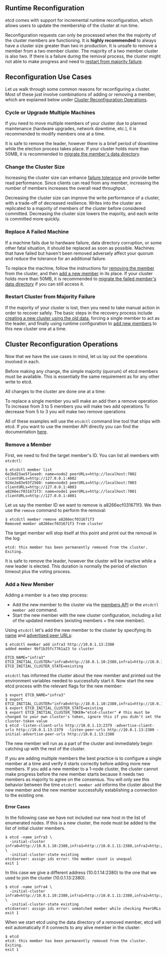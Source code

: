 ## Runtime Reconfiguration

etcd comes with support for incremental runtime reconfiguration, which allows users to update the membership of the cluster at run time.

Reconfiguration requests can only be processed when the the majority of the cluster members are functioning. It is **highly recommended** to always have a cluster size greater than two in production. It is unsafe to remove a member from a two member cluster. The majority of a two member cluster is also two. If there is a failure during the removal process, the cluster might not able to make progress and need to [restart from majority failure][majority failure].

[majority failure]: #restart-cluster-from-majority-failure

## Reconfiguration Use Cases

Let us walk through some common reasons for reconfiguring a cluster. Most of these just involve combinations of adding or removing a member, which are explained below under [Cluster Reconfiguration Operations](#cluster-reconfiguration-operations).

### Cycle or Upgrade Multiple Machines

If you need to move multiple members of your cluster due to planned maintenance (hardware upgrades, network downtime, etc.), it is recommended to modify members one at a time.

It is safe to remove the leader, however there is a brief period of downtime while the election process takes place. If your cluster holds more than 50MB, it is recommended to [migrate the member's data directory][member migration].

[member migration]: admin_guide.md#member-migration

### Change the Cluster Size

Increasing the cluster size can enhance [failure tolerance][fault tolerance table] and provide better read performance. Since clients can read from any member, increasing the number of members increases the overall read throughput.

Decreasing the cluster size can improve the write performance of a cluster, with a trade-off of decreased resilience. Writes into the cluster are replicated to a majority of members of the cluster before considered committed. Decreasing the cluster size lowers the majority, and each write is committed more quickly.

[fault tolerance table]: admin_guide.md#fault-tolerance-table

### Replace A Failed Machine

If a machine fails due to hardware failure, data directory corruption, or some other fatal situation, it should be replaced as soon as possible. Machines that have failed but haven't been removed adversely affect your quorum and reduce the tolerance for an additional failure.

To replace the machine, follow the instructions for [removing the member][remove member] from the cluster, and then [add a new member][add member] in its place. If your cluster holds more than 50MB, it is recommended to [migrate the failed member's data directory][member migration] if you can still access it.

[remove member]: #remove-a-member
[add member]: #add-a-new-member

### Restart Cluster from Majority Failure

If the majority of your cluster is lost, then you need to take manual action in order to recover safely.
The basic steps in the recovery process include [creating a new cluster using the old data][disaster recovery], forcing a single member to act as the leader, and finally using runtime configuration to [add new members][add member] to this new cluster one at a time.

[add member]: #add-a-new-member
[disaster recovery]: admin_guide.md#disaster-recovery

## Cluster Reconfiguration Operations

Now that we have the use cases in mind, let us lay out the operations involved in each.

Before making any change, the simple majority (quorum) of etcd members must be available.
This is essentially the same requirement as for any other write to etcd.

All changes to the cluster are done one at a time:

To replace a single member you will make an add then a remove operation
To increase from 3 to 5 members you will make two add operations
To decrease from 5 to 3 you will make two remove operations

All of these examples will use the `etcdctl` command line tool that ships with etcd.
If you want to use the member API directly you can find the documentation [here](other_apis.md).

### Remove a Member

First, we need to find the target member's ID. You can list all members with `etcdctl`:

```
$ etcdctl member list
6e3bd23ae5f1eae0: name=node2 peerURLs=http://localhost:7002 clientURLs=http://127.0.0.1:4002
924e2e83e93f2560: name=node3 peerURLs=http://localhost:7003 clientURLs=http://127.0.0.1:4003
a8266ecf031671f3: name=node1 peerURLs=http://localhost:7001 clientURLs=http://127.0.0.1:4001
```

Let us say the member ID we want to remove is a8266ecf031671f3.
We then use the `remove` command to perform the removal:

```
$ etcdctl member remove a8266ecf031671f3
Removed member a8266ecf031671f3 from cluster
```

The target member will stop itself at this point and print out the removal in the log:

```
etcd: this member has been permanently removed from the cluster. Exiting.
```

It is safe to remove the leader, however the cluster will be inactive while a new leader is elected. This duration is normally the period of election timeout plus the voting process.

### Add a New Member

Adding a member is a two step process:

 * Add the new member to the cluster via the [members API](other_apis.md#post-v2members) or the `etcdctl member add` command.
 * Start the new member with the new cluster configuration, including a list of the updated members (existing members + the new member).

Using `etcdctl` let's add the new member to the cluster by specifying its [name](configuration.md#-name) and [advertised peer URLs](configuration.md#-initial-advertise-peer-urls):

```
$ etcdctl member add infra3 http://10.0.1.13:2380
added member 9bf1b35fc7761a23 to cluster

ETCD_NAME="infra3"
ETCD_INITIAL_CLUSTER="infra0=http://10.0.1.10:2380,infra1=http://10.0.1.11:2380,infra2=http://10.0.1.12:2380,infra3=http://10.0.1.13:2380"
ETCD_INITIAL_CLUSTER_STATE=existing
```

`etcdctl` has informed the cluster about the new member and printed out the environment variables needed to successfully start it.
Now start the new etcd process with the relevant flags for the new member:

```
$ export ETCD_NAME="infra3"
$ export ETCD_INITIAL_CLUSTER="infra0=http://10.0.1.10:2380,infra1=http://10.0.1.11:2380,infra2=http://10.0.1.12:2380,infra3=http://10.0.1.13:2380"
$ export ETCD_INITIAL_CLUSTER_STATE=existing
$ export ETCD_INITIAL_CLUSTER_TOKEN="etcd-cluster" # this must be changed to your own cluster's token, ignore this if you didn't set the cluster-token value
$ etcd -listen-client-urls http://10.0.1.13:2379 -advertise-client-urls http://10.0.1.13:2379  -listen-peer-urls http://10.0.1.13:2380 -initial-advertise-peer-urls http://10.0.1.13:2380
```

The new member will run as a part of the cluster and immediately begin catching up with the rest of the cluster.

If you are adding multiple members the best practice is to configure a single member at a time and verify it starts correctly before adding more new members.
If you add a new member to a 1-node cluster, the cluster cannot make progress before the new member starts because it needs two members as majority to agree on the consensus. You will only see this behavior between the time `etcdctl member add` informs the cluster about the new member and the new member successfully establishing a connection to the existing one.

#### Error Cases

In the following case we have not included our new host in the list of enumerated nodes.
If this is a new cluster, the node must be added to the list of initial cluster members.

```
$ etcd -name infra3 \
  -initial-cluster infra0=http://10.0.1.10:2380,infra1=http://10.0.1.11:2380,infra2=http://10.0.1.12:2380 \
  -initial-cluster-state existing
etcdserver: assign ids error: the member count is unequal
exit 1
```

In this case we give a different address (10.0.1.14:2380) to the one that we used to join the cluster (10.0.1.13:2380).

```
$ etcd -name infra4 \
  -initial-cluster infra0=http://10.0.1.10:2380,infra1=http://10.0.1.11:2380,infra2=http://10.0.1.12:2380,infra4=http://10.0.1.14:2380 \
  -initial-cluster-state existing
etcdserver: assign ids error: unmatched member while checking PeerURLs
exit 1
```

When we start etcd using the data directory of a removed member, etcd will exit automatically if it connects to any alive member in the cluster:

```
$ etcd
etcd: this member has been permanently removed from the cluster. Exiting.
exit 1
```
